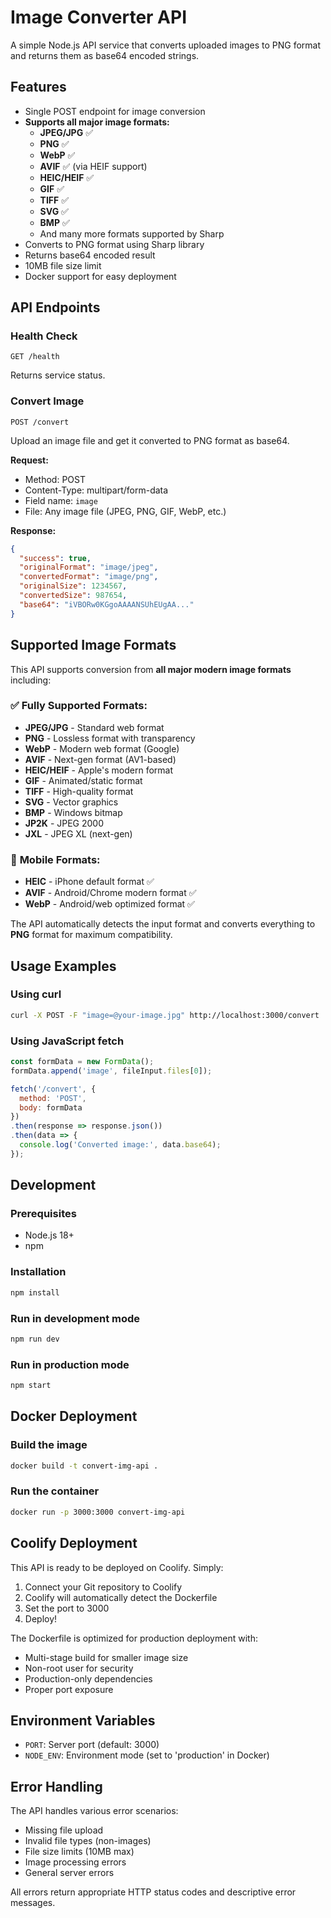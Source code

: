 # Image Converter API

A simple Node.js API service that converts uploaded images to PNG format and returns them as base64 encoded strings.

## Features

- Single POST endpoint for image conversion
- **Supports all major image formats:**
  - **JPEG/JPG** ✅
  - **PNG** ✅ 
  - **WebP** ✅
  - **AVIF** ✅ (via HEIF support)
  - **HEIC/HEIF** ✅
  - **GIF** ✅
  - **TIFF** ✅
  - **SVG** ✅
  - **BMP** ✅
  - And many more formats supported by Sharp
- Converts to PNG format using Sharp library
- Returns base64 encoded result
- 10MB file size limit
- Docker support for easy deployment

## API Endpoints

### Health Check
```
GET /health
```
Returns service status.

### Convert Image
```
POST /convert
```
Upload an image file and get it converted to PNG format as base64.

**Request:**
- Method: POST
- Content-Type: multipart/form-data
- Field name: `image`
- File: Any image file (JPEG, PNG, GIF, WebP, etc.)

**Response:**
```json
{
  "success": true,
  "originalFormat": "image/jpeg",
  "convertedFormat": "image/png",
  "originalSize": 1234567,
  "convertedSize": 987654,
  "base64": "iVBORw0KGgoAAAANSUhEUgAA..."
}
```

## Supported Image Formats

This API supports conversion from **all major modern image formats** including:

### ✅ **Fully Supported Formats:**
- **JPEG/JPG** - Standard web format
- **PNG** - Lossless format with transparency
- **WebP** - Modern web format (Google)
- **AVIF** - Next-gen format (AV1-based)
- **HEIC/HEIF** - Apple's modern format
- **GIF** - Animated/static format
- **TIFF** - High-quality format
- **SVG** - Vector graphics
- **BMP** - Windows bitmap
- **JP2K** - JPEG 2000
- **JXL** - JPEG XL (next-gen)

### 📱 **Mobile Formats:**
- **HEIC** - iPhone default format ✅
- **AVIF** - Android/Chrome modern format ✅
- **WebP** - Android/web optimized format ✅

The API automatically detects the input format and converts everything to **PNG** format for maximum compatibility.

## Usage Examples

### Using curl
```bash
curl -X POST -F "image=@your-image.jpg" http://localhost:3000/convert
```

### Using JavaScript fetch
```javascript
const formData = new FormData();
formData.append('image', fileInput.files[0]);

fetch('/convert', {
  method: 'POST',
  body: formData
})
.then(response => response.json())
.then(data => {
  console.log('Converted image:', data.base64);
});
```

## Development

### Prerequisites
- Node.js 18+
- npm

### Installation
```bash
npm install
```

### Run in development mode
```bash
npm run dev
```

### Run in production mode
```bash
npm start
```

## Docker Deployment

### Build the image
```bash
docker build -t convert-img-api .
```

### Run the container
```bash
docker run -p 3000:3000 convert-img-api
```

## Coolify Deployment

This API is ready to be deployed on Coolify. Simply:

1. Connect your Git repository to Coolify
2. Coolify will automatically detect the Dockerfile
3. Set the port to 3000
4. Deploy!

The Dockerfile is optimized for production deployment with:
- Multi-stage build for smaller image size
- Non-root user for security
- Production-only dependencies
- Proper port exposure

## Environment Variables

- `PORT`: Server port (default: 3000)
- `NODE_ENV`: Environment mode (set to 'production' in Docker)

## Error Handling

The API handles various error scenarios:
- Missing file upload
- Invalid file types (non-images)
- File size limits (10MB max)
- Image processing errors
- General server errors

All errors return appropriate HTTP status codes and descriptive error messages.
